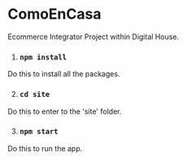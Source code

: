 # ComoEnCasa

Ecommerce Integrator Project within Digital House.

1. ### `npm install`
  Do this to install all the packages.

2. ### `cd site`
  Do this to enter to the 'site' folder.

3. ### `npm start`
  Do this to run the app.
